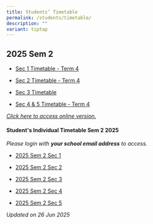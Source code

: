 ```yaml
---
title: Students’ Timetable
permalink: /students/timetable/
description: ""
variant: tiptap
---
```

<h2>2025 Sem 2</h2>
<ul data-tight="true" class="tight">
<li>
<p><a href="/files/Timetables/Students Timetable/Sem_2_Term_4_Classes_Timetable_Sec_1.pdf" rel="noopener nofollow" target="_blank">Sec 1 Timetable - Term 4</a>
</p>
</li>
<li>
<p><a href="/files/Timetables/Students Timetable/Sem_2_Term_4_Classes_Timetable_Sec_2.pdf" rel="noopener nofollow" target="_blank">Sec 2 Timetable - Term 4</a>
</p>
</li>
<li>
<p><a href="/files/Timetables/Students Timetable/2025_Sem_2_Sec_3_Class_Timetable.pdf" rel="noopener nofollow" target="_blank">Sec 3 Timetable</a>
</p>
</li>
<li>
<p><a href="/files/Timetables/Students Timetable/Sem_2_Term_4_Classes_Timetable_Sec_4_5.pdf" rel="noopener nofollow" target="_blank">Sec 4 &amp; 5 Timetable - Term 4</a>
</p>
</li>
</ul>
<p></p>
<p><em><a href="https://yishunsec.edupage.org/timetable/" rel="noopener nofollow" target="_blank">Click here to access online version.</a></em>
</p>
<h4>Student's Individual Timetable Sem 2 2025</h4>
<p><em>Please login with </em><strong><em>your school email address</em></strong><em> to access.</em>
</p>
<ul data-tight="true" class="tight">
<li>
<p><a href="https://drive.google.com/drive/folders/1-rVVLlli-6Ajt5MsYbKsqw2v51lgUYeL" rel="noopener nofollow" target="_blank">2025 Sem 2 Sec 1</a>
</p>
</li>
<li>
<p><a href="https://drive.google.com/drive/folders/1CEGcesTQc9D9tMDjHHvwup5oVP8O87nZ" rel="noopener nofollow" target="_blank">2025 Sem 2 Sec 2</a>
</p>
</li>
<li>
<p><a href="https://drive.google.com/drive/folders/1rkvWH3VAC8dotLScMBvp7wxnDH7n-BFo" rel="noopener nofollow" target="_blank">2025 Sem 2 Sec 3</a>
</p>
</li>
<li>
<p><a href="https://drive.google.com/drive/folders/1C9tK03mpgbbCQcwLK28hdYCGujsAP5qH" rel="noopener nofollow" target="_blank">2025 Sem 2 Sec 4</a>
</p>
</li>
<li>
<p><a href="https://drive.google.com/drive/folders/1bQ7xhwokCdPqJq0qNUXOJbmhDg_xVl7B" rel="noopener nofollow" target="_blank">2025 Sem 2 Sec 5</a>
</p>
</li>
</ul>
<p></p>
<p><em>Updated on 26 Jun 2025</em>
</p>